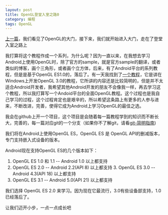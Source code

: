```yaml
---
layout: post
title: OpenGL登堂入室之路0
category: 编程 
tags: OpenGL
---
```


[上一篇](http://jinguoliang.github.io/2017/01/06/opengl-1.html)，我们看见了OpenGL的大门，接下来，我们就开始进入大门，走在了登堂入室之路上  

我打算将这个教程作成一个系列，为什么呢？因为一直以来，在我想去学习Android上使用OpenGL时，除了官方的sample，就是官方sample的翻译，或者类似的博客，画个三角形，或者画个立方体，后来，有了Android平台的系列教程，但是是基于OpenGL ES1.0的，落后了。有一天我找到了[一个教程](http://bullteacher.com/category/zh_learnopengl_com)，它是讲在Windows上开发OpenGL 3.0的教程，它所讲的内容还是比较简明的，但是并不太适合Android开发者，我希望其他Android开发的朋友不会像我一样，再去学习这个教程，所以我打算写一个Andoid平台的全面OpenGL教程。这个过程也是我自己学习的过程，这个过程肯定也是艰辛的，所以希望这条路上有更多的人参与进来，不断改进，完善，使得它成为Android上学习OpenGL的最佳之选。  

我会在github上开一个项目，这个项目是会随着每一篇教程学到的知识而不断长大，完善的，每一篇对应git的一个分支（如果你不了解git，请看[git-简明指南](http://rogerdudler.github.io/git-guide/index.zh.html))  

我们将在Android上使用OpenGL ES，OpenGL ES 是 OpenGL API的删减版本，专门支持嵌入式设备的版本。  

Android现在支持OpenGL ES的几个版本如下：  

1. OpenGL ES 1.0 和 1.1  --  Android 1.0 以上都支持
2.  OpenGL ES 2.0  --  Android 2.2(API 8) 以上都支持 3.  OpenGL ES 3.0  --  Android 4.3(API 18) 以上都支持
4.  OpenGL ES 3.1  --  Android 5.0(API 21) 以上都支持

我们选择 OpenGL ES 2.0 来学习。因为现在它最流行，3.0有些设备部支持，1.0已经落后了。

让我们迈开小步，一点一点成长吧
